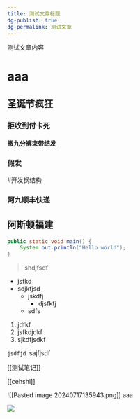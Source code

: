 ```yaml
---
title: 测试文章标题
dg-publish: true
dg-permalink: 测试文章
---
```



测试文章内容


# aaa

## 圣诞节疯狂

### 拒收到付卡死

#### 撒九分裤束带结发


### 假发
#开发钢结构

### 阿九顺丰快递

## 阿斯顿福建

```java
public static void main() {
	System.out.println("Hello world");
}
```

> shdjfsdf


-  jsfkd
- sdjkfjsd
	- jskdfj 
		- djsfkfj
	- sdfs

1. jdfkf 
2. jsfkdjdkf
3. sjkdfjsdkf

`jsdfjd `sajfjsdf


[[测试笔记]]


[[cehshi]]

![[Pasted image 20240717135943.png]]
aaa

![](https://lhplanet-1316168555.cos.ap-beijing.myqcloud.com/shanyi/development-documentation/development-documentation-v3.0.assets/20240717135950.png)